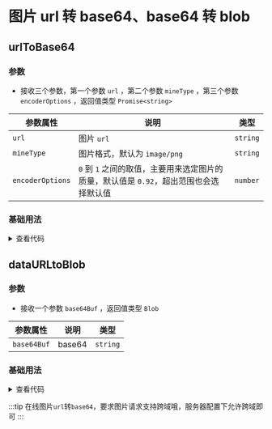 <script setup>
import urlToBase64 from './urlToBase64.vue'
import dataURLtoBlob from './dataURLtoBlob.vue'
</script>

# 图片 url 转 base64、base64 转 blob

<ClientOnly>
  <description-popover :num="2" />
</ClientOnly>

## urlToBase64

<ClientOnly>
  <description :isShowIcon="false" description="图片url转base64" /> 
</ClientOnly>

### 参数

- 接收三个参数，第一个参数 `url` ，第二个参数 `mineType` ，第三个参数 `encoderOptions` ，返回值类型 `Promise<string>`

| **参数属性**     | **说明**                                                                               | **类型** |
| ---------------- | -------------------------------------------------------------------------------------- | -------- |
| `url`            | 图片 `url`                                                                             | `string` |
| `mineType`       | 图片格式，默认为 `image/png`                                                           | `string` |
| `encoderOptions` | `0` 到 `1` 之间的取值，主要用来选定图片的质量，默认值是 `0.92`，超出范围也会选择默认值 | `number` |

### 基础用法

<ClientOnly>
  <urlToBase64 />
</ClientOnly>
<details>

<summary>查看代码</summary>

<<< @/utils/base64Conver/urlToBase64.vue

</details>

## dataURLtoBlob

<ClientOnly>
  <description :isShowIcon="false" description="base64转blob" /> 
</ClientOnly>

### 参数

- 接收一个参数 `base64Buf` ，返回值类型 `Blob`

| **参数属性** | **说明** | **类型** |
| ------------ | -------- | -------- |
| `base64Buf`  | base64   | `string` |

### 基础用法

<ClientOnly>
  <dataURLtoBlob />
</ClientOnly>
<details>

<summary>查看代码</summary>

<<< @/utils/base64Conver/dataURLtoBlob.vue

</details>

:::tip
在线图片`url`转`base64`，要求图片请求支持跨域哦，服务器配置下允许跨域即可
:::
